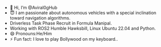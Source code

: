 - 👋 Hi, I’m @Aviral0gHub
- 😇 I am passionate about autonomous vehicles with a special inclination toward navigation algorithms.
- Driverless Task Phase Recruit in Formula Manipal.
- Working with ROS2 Humble Hawksbill, Linux Ubuntu 22.04 and Python.
- 😄 Pronouns:He/Him
- ⚡ Fun fact: I love to play Bollywood on my keyboard..

<!---
Aviral0gHub/Aviral0gHub is a ✨ special ✨ repository because its `README.md` (this file) appears on your GitHub profile.
You can click the Preview link to take a look at your changes.
--->

